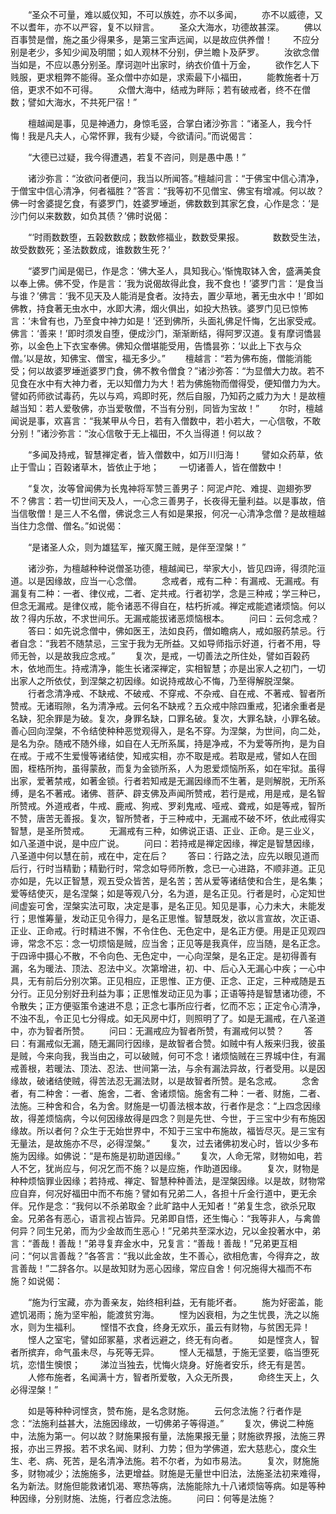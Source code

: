 <!-- { "loadSidebar": true } -->
　　“圣众不可量，难以威仪知，不可以族姓，亦不以多闻，
　　亦不以威德，又不以耆年，亦不以严容，复不以辩言。
　　圣众大海水，功德故甚深。
　　佛以百事赞是僧，施之虽少得果多，是第三宝声远闻，以是故应供养僧！
　　不应分别是老少，多知少闻及明闇；如人观林不分别，伊兰瞻卜及萨罗。
　　汝欲念僧当如是，不应以愚分别圣。摩诃迦叶出家时，纳衣价值十万金，
　　欲作乞人下贱服，更求粗弊不能得。圣众僧中亦如是，求索最下小福田，
　　能教施者十万倍，更求不如不可得。
　　众僧大海中，结戒为畔际；若有破戒者，终不在僧数；譬如大海水，不共死尸宿！”

　　檀越闻是事，见是神通力，身惊毛竖，合掌白诸沙弥言：“诸圣人，我今忏悔！我是凡夫人，心常怀罪，我有少疑，今欲请问。”而说偈言：

　　“大德已过疑，我今得遭遇，若复不咨问，则是愚中愚！”

　　诸沙弥言：“汝欲问者便问，我当以所闻答。”檀越问言：“于佛宝中信心清净，于僧宝中信心清净，何者福胜？”答言：“我等初不见僧宝、佛宝有增减。何以故？佛一时舍婆提乞食，有婆罗门，姓婆罗埵逝，佛数数到其家乞食，心作是念：‘是沙门何以来数数，如负其债？’佛时说偈：

　　“‘时雨数数堕，五榖数数成；数数修福业，数数受果报。
　　　数数受生法，故受数数死；圣法数数成，谁数数生死？’

　　“婆罗门闻是偈已，作是念：‘佛大圣人，具知我心。’惭愧取钵入舍，盛满美食以奉上佛。佛不受，作是言：‘我为说偈故得此食，我不食也！’婆罗门言：‘是食当与谁？’佛言：‘我不见天及人能消是食者。汝持去，置少草地，著无虫水中！’即如佛教，持食著无虫水中，水即大沸，烟火俱出，如投大热铁。婆罗门见已惊怖言：‘未曾有也，乃至食中神力如是！’还到佛所，头面礼佛足忏悔，乞出家受戒。佛言：‘善来！’即时须发自堕，便成沙门，渐渐断结，得阿罗汉道。复有摩诃憍昙弥，以金色上下衣宝奉佛。佛知众僧堪能受用，告憍昙弥：‘以此上下衣与众僧。’以是故，知佛宝、僧宝，福无多少。”
　　檀越言：“若为佛布施，僧能消能受；何以故婆罗埵逝婆罗门食，佛不教令僧食？”诸沙弥答：“为显僧大力故。若不见食在水中有大神力者，无以知僧力为大！若为佛施物而僧得受，便知僧力为大。譬如药师欲试毒药，先以与鸡，鸡即时死，然后自服，乃知药之威力为大！是故檀越当知：若人爱敬佛，亦当爱敬僧，不当有分别，同皆为宝故！”
　　尔时，檀越闻说是事，欢喜言：“我某甲从今日，若有入僧数中，若小若大，一心信敬，不敢分别！”诸沙弥言：“汝心信敬于无上福田，不久当得道！何以故？

　　“多闻及持戒，智慧禅定者，皆入僧数中，如万川归海！
　　譬如众药草，依止于雪山；百榖诸草木，皆依止于地；
　　一切诸善人，皆在僧数中！

　　“复次，汝等曾闻佛为长鬼神将军赞三善男子：阿泥卢陀、难提、迦翅弥罗不？佛言：若一切世间天及人，一心念三善男子，长夜得无量利益。以是事故，倍当信敬僧！是三人不名僧，佛说念三人有如是果报，何况一心清净念僧？是故檀越当住力念僧、僧名。”如说偈：

　　“是诸圣人众，则为雄猛军，摧灭魔王贼，是伴至涅槃！”

　　诸沙弥，为檀越种种说僧圣功德，檀越闻已，举家大小，皆见四谛，得须陀洹道。以是因缘故，应当一心念僧。
　　念戒者，戒有二种：有漏戒、无漏戒。有漏复有二种：一者、律仪戒，二者、定共戒。行者初学，念是三种戒；学三种已，但念无漏戒。是律仪戒，能令诸恶不得自在，枯朽折减。禅定戒能遮诸烦恼。何以故？得内乐故，不求世间乐。无漏戒能拔诸恶烦恼根本。
　　问曰：云何念戒？
　　答曰：如先说念僧中，佛如医王，法如良药，僧如瞻病人，戒如服药禁忌。行者自念：“我若不随禁忌，三宝于我为无所益。又如导师指示好道，行者不用，导师无咎，以是故我应念戒。”
　　复次，是戒，一切善法之所住处，譬如百榖药木，依地而生。持戒清净，能生长诸深禅定，实相智慧；亦是出家人之初门，一切出家人之所依仗，到涅槃之初因缘。如说持戒故心不悔，乃至得解脱涅槃。
　　行者念清净戒、不缺戒、不破戒、不穿戒、不杂戒、自在戒、不著戒、智者所赞戒。无诸瑕隙，名为清净戒。云何名不缺戒？五众戒中除四重戒，犯诸余重者是名缺，犯余罪是为破。复次，身罪名缺，口罪名破。复次，大罪名缺，小罪名破。善心回向涅槃，不令结使种种恶觉观得入，是名不穿。为涅槃，为世间，向二处，是名为杂。随戒不随外缘，如自在人无所系属，持是净戒，不为爱等所拘，是为自在戒。于戒不生爱慢等诸结使，知戒实相，亦不取是戒。若取是戒，譬如人在囹圄，桎梏所拘，虽得蒙赦，而复为金锁所系，人为恩爱烦恼所系，如在牢狱。虽得出家，爱著禁戒，如著金锁。行者若知戒是无漏因缘而不生著，是则解脱，无所系缚，是名不著戒。诸佛、菩萨、辟支佛及声闻所赞戒，若行是戒，用是戒，是名智所赞戒。外道戒者，牛戒、鹿戒、狗戒、罗刹鬼戒、哑戒、聋戒，如是等戒，智所不赞，唐苦无善报。复次，智所赞者，于三种戒中，无漏戒不破不坏，依此戒得实智慧，是圣所赞戒。
　　无漏戒有三种，如佛说正语、正业、正命。是三业义，如八圣道中说，是中应广说。
　　问曰：若持戒是禅定因缘，禅定是智慧因缘，八圣道中何以慧在前，戒在中，定在后？
　　答曰：行路之法，应先以眼见道而后行，行时当精勤；精勤行时，常念如导师所教，念已一心进路，不顺非道。正见亦如是，先以正智慧，观五受众皆苦，是名苦；苦从爱等诸结使和合生，是名集；爱等结使灭，是名涅槃；如是等观八分，名为道，是名正见。行者是时，心定知世间虚妄可舍，涅槃实法可取，决定是事，是名正见。知见是事，心力未大，未能发行；思惟筹量，发动正见令得力，是名正思惟。智慧既发，欲以言宣故，次正语、正业、正命戒。行时精进不懈，不令住色、无色定中，是名正方便。用是正见观四谛，常念不忘：念一切烦恼是贼，应当舍；正见等是我真伴，应当随，是名正念。于四谛中摄心不散，不令向色、无色定中，一心向涅槃，是名正定。是初得善有漏，名为暖法、顶法、忍法中义。次第增进，初、中、后心入无漏心中疾；一心中具，无有前后分别次第。正见相应，正思惟、正方便、正念、正定，三种戒随是五分行。正见分别好丑利益为事；正思惟发动正见为事；正语等持是智慧诸功德，不令散失；正方便驱策令速进不息；正念七事所应行者，忆而不忘；正定令心清净，不浊不乱，令正见七分得成。如无风房中灯，则照明了了。如是无漏戒，在八圣道中，亦为智者所赞。
　　问曰：无漏戒应为智者所赞，有漏戒何以赞？
　　答曰：有漏戒似无漏，随无漏同行因缘，是故智者合赞。如贼中有人叛来归我，彼虽是贼，今来向我，我当由之，可以破贼，何可不念！诸烦恼贼在三界城中住，有漏戒善根，若暖法、顶法、忍法、世间第一法，与余有漏法异故，行者受用。以是因缘故，破诸结使贼，得苦法忍无漏法财，以是故智者所赞。是名念戒。
　　念舍者，有二种舍：一者、施舍，二者、舍诸烦恼。施舍有二种：一者、财施，二者、法施。三种舍和合，名为舍。财施是一切善法根本故，行者作是念：“上四念因缘故，得差烦恼病，今以何因缘故得是四念？则是先世、今世，于三宝中少有布施因缘故。所以者何？众生于无始世界中，不知于三宝中布施故，福皆尽灭。是三宝有无量法，是故施亦不尽，必得涅槃。”
　　复次，过去诸佛初发心时，皆以少多布施为因缘。如佛说：“是布施是初助道因缘。”
　　复次，人命无常，财物如电，若人不乞，犹尚应与，何况乞而不施？以是应施，作助道因缘。
　　复次，财物是种种烦恼罪业因缘；若持戒、禅定、智慧种种善法，是涅槃因缘。以是故，财物常应自弃，何况好福田中而不布施？譬如有兄弟二人，各担十斤金行道中，更无余伴。兄作是念：“我何以不杀弟取金？此旷路中人无知者！”弟复生念，欲杀兄取金。兄弟各有恶心，语言视占皆异。兄弟即自悟，还生悔心：“我等非人，与禽兽何异？同生兄弟，而为少金故而生恶心！”兄弟共至深水边，兄以金投著水中，弟言：“善哉！善哉！”弟寻复弃金水中，兄复言：“善哉！善哉！”兄弟更互相问：“何以言善哉？”各答言：“我以此金故，生不善心，欲相危害，今得弃之，故言善哉！”二辞各尔。以是故知财为恶心因缘，常应自舍！何况施得大福而不布施？如说偈：

　　“施为行宝藏，亦为善亲友，始终相利益，无有能坏者。
　　施为好密盖，能遮饥渴雨；施为坚牢船，能渡贫穷海。
　　悭为凶衰相，为之生忧畏，洗之以施水，则为生福利。
　　悭惜不衣食，终身无欢乐，虽云有财物，与贫困无异！
　　悭人之室宅，譬如邱冢墓，求者远避之，终无有向者。
　　如是悭贪人，智者所摈弃，命气虽未尽，与死等无异。
　　悭人无福慧，于施无坚要，临当堕死坑，恋惜生懊恨；
　　涕泣当独去，忧悔火烧身。好施者安乐，终无有是苦。
　　人修布施者，名闻满十方，智者所爱敬，入众无所畏，
　　命终生天上，久必得涅槃！”

　　如是等种种诃悭贪，赞布施，是名念财施。
　　云何念法施？行者作是念：“法施利益甚大，法施因缘故，一切佛弟子等得道。”
　　复次，佛说二种施中，法施为第一。何以故？财施果报有量，法施果报无量；财施欲界报，法施三界报，亦出三界报。若不求名闻、财利、力势；但为学佛道，宏大慈悲心，度众生生、老、病、死苦，是名清净法施。若不尔者，为如市易法。
　　复次，财施施多，财物减少；法施施多，法更增益。财施是无量世中旧法，法施圣法初来难得，名为新法。财施但能救诸饥渴、寒热等病，法施能除九十八诸烦恼等病。如是等种种因缘，分别财施、法施，行者应念法施。
　　问曰：何等是法施？
